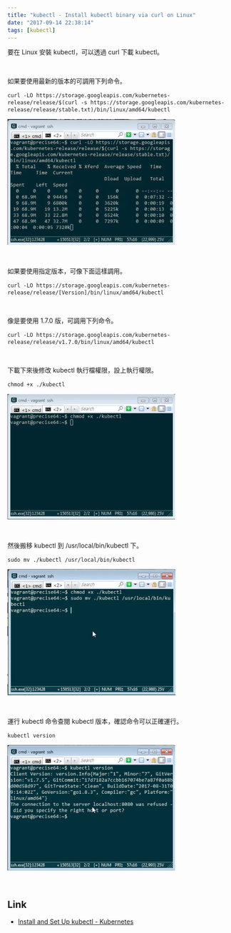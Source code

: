 ```yaml
---
title: "kubectl - Install kubectl binary via curl on Linux"
date: "2017-09-14 22:38:14"
tags: [kubectl]
---
```



要在 Linux 安裝 kubectl，可以透過 curl 下載 kubectl。  

<!-- More -->

<br/>


如果要使用最新的版本的可調用下列命令。  

    curl -LO https://storage.googleapis.com/kubernetes-release/release/$(curl -s https://storage.googleapis.com/kubernetes-release/release/stable.txt)/bin/linux/amd64/kubectl

![1.png](1.png)

<br/>


如果要使用指定版本，可像下面這樣調用。  

    curl -LO https://storage.googleapis.com/kubernetes-release/release/[Version]/bin/linux/amd64/kubectl

<br/>


像是要使用 1.7.0 版，可調用下列命令。  

    curl -LO https://storage.googleapis.com/kubernetes-release/release/v1.7.0/bin/linux/amd64/kubectl

<br/>


下載下來後修改 kubectl 執行檔權限，設上執行權限。  

    chmod +x ./kubectl

![2.png](2.png)

<br/>


然後搬移 kubectl 到 /usr/local/bin/kubectl 下。  

    sudo mv ./kubectl /usr/local/bin/kubectl

![3.png](3.png)

<br/>


運行 kubectl 命令查閱 kubectl 版本，確認命令可以正確運行。  

    kubectl version

![4.png](4.png)

<br/>


Link
----
* [Install and Set Up kubectl - Kubernetes](https://kubernetes.io/docs/tasks/tools/install-kubectl/)
